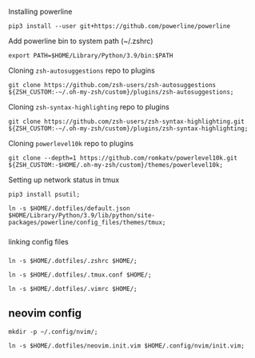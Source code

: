 Installing powerline

```
pip3 install --user git+https://github.com/powerline/powerline
```

Add powerline bin to system path (~/.zshrc)

```
export PATH=$HOME/Library/Python/3.9/bin:$PATH
```

Cloning `zsh-autosuggestions` repo to plugins

```git
git clone https://github.com/zsh-users/zsh-autosuggestions ${ZSH_CUSTOM:-~/.oh-my-zsh/custom}/plugins/zsh-autosuggestions;
```

Cloning `zsh-syntax-highlighting` repo to plugins

```git
git clone https://github.com/zsh-users/zsh-syntax-highlighting.git ${ZSH_CUSTOM:-~/.oh-my-zsh/custom}/plugins/zsh-syntax-highlighting;
```

Cloning `powerlevel10k` repo to plugins

```git
git clone --depth=1 https://github.com/romkatv/powerlevel10k.git ${ZSH_CUSTOM:-$HOME/.oh-my-zsh/custom}/themes/powerlevel10k;
```

Setting up network status in tmux

```
pip3 install psutil;
```

```
ln -s $HOME/.dotfiles/default.json $HOME/Library/Python/3.9/lib/python/site-packages/powerline/config_files/themes/tmux;
```

###

linking config files

###

```
ln -s $HOME/.dotfiles/.zshrc $HOME/;
```

```
ln -s $HOME/.dotfiles/.tmux.conf $HOME/;
```

```
ln -s $HOME/.dotfiles/.vimrc $HOME/;
```

## neovim config

```
mkdir -p ~/.config/nvim/;
```

```
ln -s $HOME/.dotfiles/neovim.init.vim $HOME/.config/nvim/init.vim;
```
